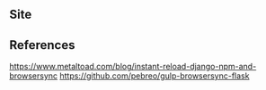 ## Site


## References

https://www.metaltoad.com/blog/instant-reload-django-npm-and-browsersync
https://github.com/pebreo/gulp-browsersync-flask